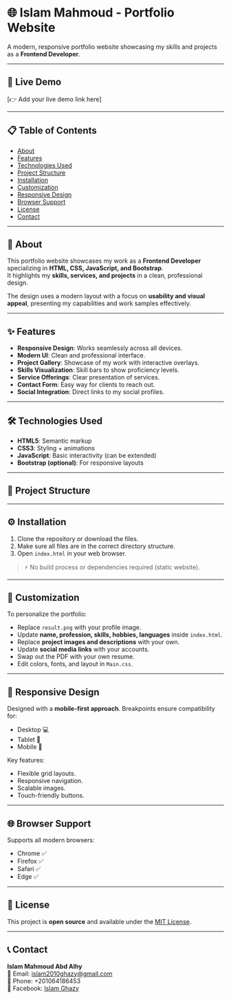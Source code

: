 # 🌐 Islam Mahmoud - Portfolio Website

A modern, responsive portfolio website showcasing my skills and projects as a **Frontend Developer**.

---

## 🚀 Live Demo
[👉 Add your live demo link here]

---

## 📋 Table of Contents
- [About](#-about)
- [Features](#-features)
- [Technologies Used](#-technologies-used)
- [Project Structure](#-project-structure)
- [Installation](#-installation)
- [Customization](#-customization)
- [Responsive Design](#-responsive-design)
- [Browser Support](#-browser-support)
- [License](#-license)
- [Contact](#-contact)

---

## 📖 About
This portfolio website showcases my work as a **Frontend Developer** specializing in **HTML, CSS, JavaScript, and Bootstrap**.  
It highlights my **skills, services, and projects** in a clean, professional design.  

The design uses a modern layout with a focus on **usability and visual appeal**, presenting my capabilities and work samples effectively.

---

## ✨ Features
- **Responsive Design**: Works seamlessly across all devices.  
- **Modern UI**: Clean and professional interface.  
- **Project Gallery**: Showcase of my work with interactive overlays.  
- **Skills Visualization**: Skill bars to show proficiency levels.  
- **Service Offerings**: Clear presentation of services.  
- **Contact Form**: Easy way for clients to reach out.  
- **Social Integration**: Direct links to my social profiles.  

---

## 🛠️ Technologies Used
- **HTML5**: Semantic markup  
- **CSS3**: Styling + animations  
- **JavaScript**: Basic interactivity (can be extended)  
- **Bootstrap (optional)**: For responsive layouts  

---

## 📁 Project Structure

---

## ⚙️ Installation
1. Clone the repository or download the files.  
2. Make sure all files are in the correct directory structure.  
3. Open `index.html` in your web browser.  

> ⚡ No build process or dependencies required (static website).

---

## 🎨 Customization
To personalize the portfolio:  
- Replace `result.png` with your profile image.  
- Update **name, profession, skills, hobbies, languages** inside `index.html`.  
- Replace **project images and descriptions** with your own.  
- Update **social media links** with your accounts.  
- Swap out the PDF with your own resume.  
- Edit colors, fonts, and layout in `Main.css`.  

---

## 📱 Responsive Design
Designed with a **mobile-first approach**. Breakpoints ensure compatibility for:  
- Desktop 💻  
- Tablet 📱  
- Mobile 📲  

Key features:  
- Flexible grid layouts.  
- Responsive navigation.  
- Scalable images.  
- Touch-friendly buttons.  

---

## 🌐 Browser Support

Supports all modern browsers:  
- Chrome ✅  
- Firefox ✅  
- Safari ✅  
- Edge ✅  

---

## 📄 License
This project is **open source** and available under the [MIT License](LICENSE).  

---

## 📞 Contact
**Islam Mahmoud Abd Alhy**  
📧 Email: [islam2010ghazy@gmail.com](mailto:islam2010ghazy@gmail.com)  
📱 Phone: +201064186453  
📘 Facebook: [Islam Ghazy](https://www.facebook.com/islam.ghazy.188)  
